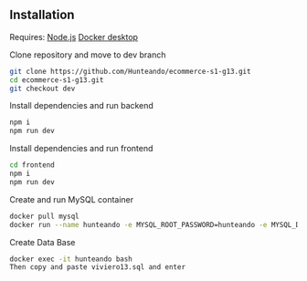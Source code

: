## Installation

Requires:
[Node.js](https://nodejs.org/)
[Docker desktop](https://docs.docker.com/desktop/install/windows-install/)

Clone repository and move to dev branch
```sh
git clone https://github.com/Hunteando/ecommerce-s1-g13.git
cd ecommerce-s1-g13.git
git checkout dev
```

Install dependencies and run backend
```sh
npm i
npm run dev
```

Install dependencies and run frontend
```sh
cd frontend
npm i
npm run dev
```

Create and run MySQL container
```sh
docker pull mysql
docker run --name hunteando -e MYSQL_ROOT_PASSWORD=hunteando -e MYSQL_DATABASE=vivero13 -p 3306:3306 -d -v mysql:/var/lib/mysql mysql
```

Create Data Base
```sh
docker exec -it hunteando bash
Then copy and paste viviero13.sql and enter
```
